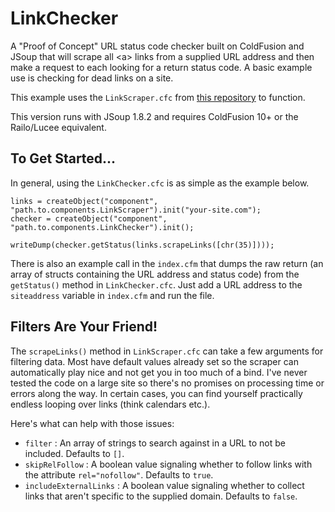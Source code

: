 LinkChecker
===========================

A "Proof of Concept" URL status code checker built on ColdFusion and JSoup that will scrape all &lt;a&gt; links from a supplied URL address and then make a request to each looking for a return status code. A basic example use is checking for dead links on a site.

This example uses the `LinkScraper.cfc` from [this repository](https://github.com/cfchef/Jsoup-Link-Scraper) to function.

This version runs with JSoup 1.8.2 and requires ColdFusion 10+ or the Railo/Lucee equivalent.

## To Get Started...

In general, using the `LinkChecker.cfc` is as simple as the example below.

```
links = createObject("component", "path.to.components.LinkScraper").init("your-site.com");
checker = createObject("component", "path.to.components.LinkChecker").init();

writeDump(checker.getStatus(links.scrapeLinks([chr(35)])));
```

There is also an example call in the `index.cfm` that dumps the raw return (an array of structs containing the URL address and status code) from the `getStatus()` method in `LinkChecker.cfc`. Just add a URL address to the `siteaddress` variable in `index.cfm` and run the file.

## Filters Are Your Friend!

The `scrapeLinks()` method in `LinkScraper.cfc` can take a few arguments for filtering data. Most have default values already set so the scraper can automatically play nice and not get you in too much of a bind. I've never tested the code on a large site so there's no promises on processing time or errors along the way. In certain cases, you can find yourself practically endless looping over links (think calendars etc.).

Here's what can help with those issues:

- `filter` : An array of strings to search against in a URL to not be included. Defaults to `[]`.
- `skipRelFollow` : A boolean value signaling whether to follow links with the attribute `rel="nofollow"`. Defaults to `true`.
- `includeExternalLinks` : A boolean value signaling whether to collect links that aren't specific to the supplied domain. Defaults to `false`.
